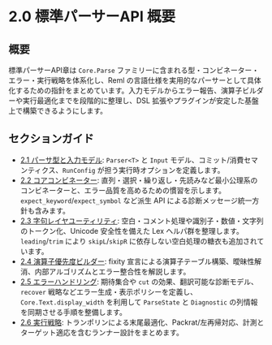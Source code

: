 # 2.0 標準パーサーAPI 概要

## 概要
標準パーサーAPI章は `Core.Parse` ファミリーに含まれる型・コンビネーター・エラー・実行戦略を体系化し、Reml の言語仕様を実用的なパーサーとして具体化するための指針をまとめています。入力モデルからエラー報告、演算子ビルダーや実行最適化までを段階的に整理し、DSL 拡張やプラグインが安定した基盤上で構築できるようにします。

## セクションガイド
- [2.1 パーサ型と入力モデル](2-1-parser-type.md): `Parser<T>` と `Input` モデル、コミット/消費セマンティクス、`RunConfig` が担う実行時オプションを定義します。
- [2.2 コアコンビネーター](2-2-core-combinator.md): 直列・選択・繰り返し・先読みなど最小公理系のコンビネーターと、エラー品質を高めるための慣習を示します。`expect_keyword`/`expect_symbol` など派生 API による診断メッセージ統一方針も含みます。
- [2.3 字句レイヤユーティリティ](2-3-lexer.md): 空白・コメント処理や識別子・数値・文字列のトークン化、Unicode 安全性を備えた Lex ヘルパ群を整理します。`leading`/`trim` により `skipL`/`skipR` に依存しない空白処理の糖衣も追加されています。
- [2.4 演算子優先度ビルダー](2-4-op-builder.md): fixity 宣言による演算子テーブル構築、曖昧性解消、内部アルゴリズムとエラー整合性を解説します。
- [2.5 エラーハンドリング](2-5-error.md): 期待集合や `cut` の効果、翻訳可能な診断モデル、`recover` 戦略などエラー生成・表示ポリシーを定義し、`Core.Text.display_width` を利用して `ParseState` と `Diagnostic` の列情報を同期させる手順を整備します。
- [2.6 実行戦略](2-6-execution-strategy.md): トランポリンによる末尾最適化、Packrat/左再帰対応、計測とターゲット適応を含むランナー設計をまとめます。
